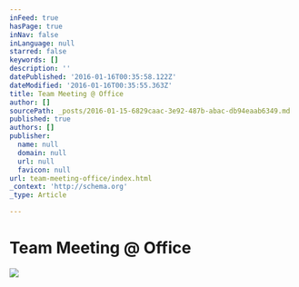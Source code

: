```yaml
---
inFeed: true
hasPage: true
inNav: false
inLanguage: null
starred: false
keywords: []
description: ''
datePublished: '2016-01-16T00:35:58.122Z'
dateModified: '2016-01-16T00:35:55.363Z'
title: Team Meeting @ Office
author: []
sourcePath: _posts/2016-01-15-6829caac-3e92-487b-abac-db94eaab6349.md
published: true
authors: []
publisher:
  name: null
  domain: null
  url: null
  favicon: null
url: team-meeting-office/index.html
_context: 'http://schema.org'
_type: Article

---
```

# Team Meeting @ Office
![](https://s3-us-west-2.amazonaws.com/the-grid-img/p/f4a41ad373afcfbe3a612e06a3207a48162e1f1c.png)